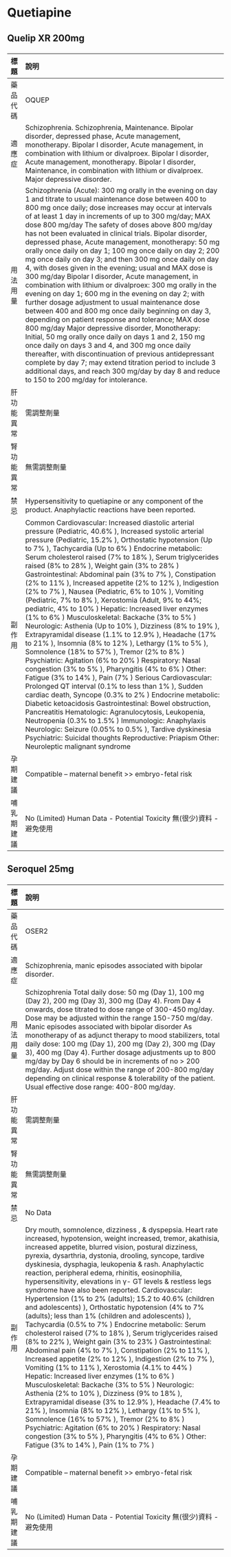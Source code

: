 # Quetiapine

## Quelip XR 200mg

##### 

| 標題       | 說明                                                                                                                                                                                                                                                                                                                                                                                                                                                                                                                                                                                                                                                                                                                                                                                                                                                                                                                                                                                                                                                                                                                                                                                                                                                                                                                                                                                                                                                                                                                        |
|:-----------|:----------------------------------------------------------------------------------------------------------------------------------------------------------------------------------------------------------------------------------------------------------------------------------------------------------------------------------------------------------------------------------------------------------------------------------------------------------------------------------------------------------------------------------------------------------------------------------------------------------------------------------------------------------------------------------------------------------------------------------------------------------------------------------------------------------------------------------------------------------------------------------------------------------------------------------------------------------------------------------------------------------------------------------------------------------------------------------------------------------------------------------------------------------------------------------------------------------------------------------------------------------------------------------------------------------------------------------------------------------------------------------------------------------------------------------------------------------------------------------------------------------------------------|
| 藥品代碼   | OQUEP                                                                                                                                                                                                                                                                                                                                                                                                                                                                                                                                                                                                                                                                                                                                                                                                                                                                                                                                                                                                                                                                                                                                                                                                                                                                                                                                                                                                                                                                                                                       |
| 適應症     | Schizophrenia. Schizophrenia, Maintenance. Bipolar disorder, depressed phase, Acute management, monotherapy. Bipolar I disorder, Acute management, in combination with lithium or divalproex. Bipolar I disorder, Acute management, monotherapy. Bipolar I disorder, Maintenance, in combination with lithium or divalproex. Major depressive disorder.                                                                                                                                                                                                                                                                                                                                                                                                                                                                                                                                                                                                                                                                                                                                                                                                                                                                                                                                                                                                                                                                                                                                                                     |
| 用法用量   | Schizophrenia (Acute): 300 mg orally in the evening on day 1 and titrate to usual maintenance dose between 400 to 800 mg once daily; dose increases may occur at intervals of at least 1 day in increments of up to 300 mg/day; MAX dose 800 mg/day The safety of doses above 800 mg/day has not been evaluated in clinical trials. Bipolar disorder, depressed phase, Acute management, monotherapy: 50 mg orally once daily on day 1; 100 mg once daily on day 2; 200 mg once daily on day 3; and then 300 mg once daily on day 4, with doses given in the evening; usual and MAX dose is 300 mg/day Bipolar I disorder, Acute management, in combination with lithium or divalproex: 300 mg orally in the evening on day 1; 600 mg in the evening on day 2; with further dosage adjustment to usual maintenance dose between 400 and 800 mg once daily beginning on day 3, depending on patient response and tolerance; MAX dose 800 mg/day Major depressive disorder, Monotherapy: Initial, 50 mg orally once daily on days 1 and 2, 150 mg once daily on days 3 and 4, and 300 mg once daily thereafter, with discontinuation of previous antidepressant complete by day 7; may extend titration period to include 3 additional days, and reach 300 mg/day by day 8 and reduce to 150 to 200 mg/day for intolerance.                                                                                                                                                                                                   |
| 肝功能異常 | 需調整劑量                                                                                                                                                                                                                                                                                                                                                                                                                                                                                                                                                                                                                                                                                                                                                                                                                                                                                                                                                                                                                                                                                                                                                                                                                                                                                                                                                                                                                                                                                                                  |
| 腎功能異常 | 無需調整劑量                                                                                                                                                                                                                                                                                                                                                                                                                                                                                                                                                                                                                                                                                                                                                                                                                                                                                                                                                                                                                                                                                                                                                                                                                                                                                                                                                                                                                                                                                                                |
| 禁忌       | Hypersensitivity to quetiapine or any component of the product. Anaphylactic reactions have been reported.                                                                                                                                                                                                                                                                                                                                                                                                                                                                                                                                                                                                                                                                                                                                                                                                                                                                                                                                                                                                                                                                                                                                                                                                                                                                                                                                                                                                                  |
| 副作用     | Common Cardiovascular: Increased diastolic arterial pressure (Pediatric, 40.6% ), Increased systolic arterial pressure (Pediatric, 15.2% ), Orthostatic hypotension (Up to 7% ), Tachycardia (Up to 6% ) Endocrine metabolic: Serum cholesterol raised (7% to 18% ), Serum triglycerides raised (8% to 28% ), Weight gain (3% to 28% ) Gastrointestinal: Abdominal pain (3% to 7% ), Constipation (2% to 11% ), Increased appetite (2% to 12% ), Indigestion (2% to 7% ), Nausea (Pediatric, 6% to 10% ), Vomiting (Pediatric, 7% to 8% ), Xerostomia (Adult, 9% to 44%; pediatric, 4% to 10% ) Hepatic: Increased liver enzymes (1% to 6% ) Musculoskeletal: Backache (3% to 5% ) Neurologic: Asthenia (Up to 10% ), Dizziness (8% to 19% ), Extrapyramidal disease (1.1% to 12.9% ), Headache (17% to 21% ), Insomnia (8% to 12% ), Lethargy (1% to 5% ), Somnolence (18% to 57% ), Tremor (2% to 8% ) Psychiatric: Agitation (6% to 20% ) Respiratory: Nasal congestion (3% to 5% ), Pharyngitis (4% to 6% ) Other: Fatigue (3% to 14% ), Pain (7% ) Serious Cardiovascular: Prolonged QT interval (0.1% to less than 1% ), Sudden cardiac death, Syncope (0.3% to 2% ) Endocrine metabolic: Diabetic ketoacidosis Gastrointestinal: Bowel obstruction, Pancreatitis Hematologic: Agranulocytosis, Leukopenia, Neutropenia (0.3% to 1.5% ) Immunologic: Anaphylaxis Neurologic: Seizure (0.05% to 0.5% ), Tardive dyskinesia Psychiatric: Suicidal thoughts Reproductive: Priapism Other: Neuroleptic malignant syndrome |
| 孕期建議   | Compatible – maternal benefit >> embryo-fetal risk                                                                                                                                                                                                                                                                                                                                                                                                                                                                                                                                                                                                                                                                                                                                                                                                                                                                                                                                                                                                                                                                                                                                                                                                                                                                                                                                                                                                                                                                          |
| 哺乳期建議 | No (Limited) Human Data - Potential Toxicity 無(很少)資料 - 避免使用                                                                                                                                                                                                                                                                                                                                                                                                                                                                                                                                                                                                                                                                                                                                                                                                                                                                                                                                                                                                                                                                                                                                                                                                                                                                                                                                                                                                                                                        |

## Seroquel 25mg

##### 

| 標題       | 說明                                                                                                                                                                                                                                                                                                                                                                                                                                                                                                                                                                                                                                                                                                                                                                                                                                                                                                                                                                                                                                                                                                                                                                                                                                                                                                                                                                                                                                             |
|:-----------|:-------------------------------------------------------------------------------------------------------------------------------------------------------------------------------------------------------------------------------------------------------------------------------------------------------------------------------------------------------------------------------------------------------------------------------------------------------------------------------------------------------------------------------------------------------------------------------------------------------------------------------------------------------------------------------------------------------------------------------------------------------------------------------------------------------------------------------------------------------------------------------------------------------------------------------------------------------------------------------------------------------------------------------------------------------------------------------------------------------------------------------------------------------------------------------------------------------------------------------------------------------------------------------------------------------------------------------------------------------------------------------------------------------------------------------------------------|
| 藥品代碼   | OSER2                                                                                                                                                                                                                                                                                                                                                                                                                                                                                                                                                                                                                                                                                                                                                                                                                                                                                                                                                                                                                                                                                                                                                                                                                                                                                                                                                                                                                                            |
| 適應症     | Schizophrenia, manic episodes associated with bipolar disorder.                                                                                                                                                                                                                                                                                                                                                                                                                                                                                                                                                                                                                                                                                                                                                                                                                                                                                                                                                                                                                                                                                                                                                                                                                                                                                                                                                                                  |
| 用法用量   | Schizophrenia Total daily dose: 50 mg (Day 1), 100 mg (Day 2), 200 mg (Day 3), 300 mg (Day 4). From Day 4 onwards, dose titrated to dose range of 300-450 mg/day. Dose may be adjusted within the range 150-750 mg/day. Manic episodes associated with bipolar disorder As monotherapy of as adjunct therapy to mood stabilizers, total daily dose: 100 mg (Day 1), 200 mg (Day 2), 300 mg (Day 3), 400 mg (Day 4). Further dosage adjustments up to 800 mg/day by Day 6 should be in increments of no > 200 mg/day. Adjust dose within the range of 200-800 mg/day depending on clinical response & tolerability of the patient. Usual effective dose range: 400-800 mg/day.                                                                                                                                                                                                                                                                                                                                                                                                                                                                                                                                                                                                                                                                                                                                                                    |
| 肝功能異常 | 需調整劑量                                                                                                                                                                                                                                                                                                                                                                                                                                                                                                                                                                                                                                                                                                                                                                                                                                                                                                                                                                                                                                                                                                                                                                                                                                                                                                                                                                                                                                       |
| 腎功能異常 | 無需調整劑量                                                                                                                                                                                                                                                                                                                                                                                                                                                                                                                                                                                                                                                                                                                                                                                                                                                                                                                                                                                                                                                                                                                                                                                                                                                                                                                                                                                                                                     |
| 禁忌       | No Data                                                                                                                                                                                                                                                                                                                                                                                                                                                                                                                                                                                                                                                                                                                                                                                                                                                                                                                                                                                                                                                                                                                                                                                                                                                                                                                                                                                                                                          |
| 副作用     | Dry mouth, somnolence, dizziness , & dyspepsia. Heart rate increased, hypotension, weight increased, tremor, akathisia, increased appetite, blurred vision, postural dizziness, pyrexia, dysarthria, dystonia, drooling, syncope, tardive dyskinesia, dysphagia, leukopenia & rash. Anaphylactic reaction, peripheral edema, rhinitis, eosinophilia, hypersensitivity, elevations in γ- GT levels & restless legs syndrome have also been reported. Cardiovascular: Hypertension (1% to 2% (adults); 15.2 to 40.6% (children and adolescents) ), Orthostatic hypotension (4% to 7% (adults); less than 1% (children and adolescents) ), Tachycardia (0.5% to 7% ) Endocrine metabolic: Serum cholesterol raised (7% to 18% ), Serum triglycerides raised (8% to 22% ), Weight gain (3% to 23% ) Gastrointestinal: Abdominal pain (4% to 7% ), Constipation (2% to 11% ), Increased appetite (2% to 12% ), Indigestion (2% to 7% ), Vomiting (1% to 11% ), Xerostomia (4.1% to 44% ) Hepatic: Increased liver enzymes (1% to 6% ) Musculoskeletal: Backache (3% to 5% ) Neurologic: Asthenia (2% to 10% ), Dizziness (9% to 18% ), Extrapyramidal disease (3% to 12.9% ), Headache (7.4% to 21% ), Insomnia (8% to 12% ), Lethargy (1% to 5% ), Somnolence (16% to 57% ), Tremor (2% to 8% ) Psychiatric: Agitation (6% to 20% ) Respiratory: Nasal congestion (3% to 5% ), Pharyngitis (4% to 6% ) Other: Fatigue (3% to 14% ), Pain (1% to 7% ) |
| 孕期建議   | Compatible – maternal benefit >> embryo-fetal risk                                                                                                                                                                                                                                                                                                                                                                                                                                                                                                                                                                                                                                                                                                                                                                                                                                                                                                                                                                                                                                                                                                                                                                                                                                                                                                                                                                                               |
| 哺乳期建議 | No (Limited) Human Data - Potential Toxicity 無(很少)資料 - 避免使用                                                                                                                                                                                                                                                                                                                                                                                                                                                                                                                                                                                                                                                                                                                                                                                                                                                                                                                                                                                                                                                                                                                                                                                                                                                                                                                                                                             |

